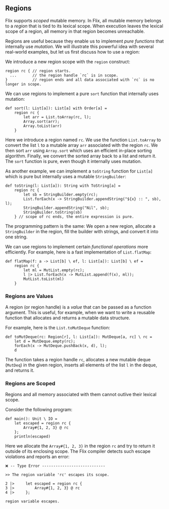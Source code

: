 ## Regions

Flix supports _scoped_ mutable memory. In Flix, all mutable memory belongs to a
_region_ that is tied to its lexical scope. When execution leaves the lexical
scope of a region, all memory in that region becomes unreachable.

Regions are useful because they enable us to implement _pure functions_ that
internally use _mutation_. We will illustrate this powerful idea with several
real-world examples, but let us first discuss how to use a region:

We introduce a new region scope with the `region` construct:

```flix
region rc { // region starts.
  ...       // the region handle `rc` is in scope.
}           // region ends and all data associated with `rc` is no longer in scope.
```

We can use regions to implement a pure `sort` function that internally uses mutation:

```flix
def sort(l: List[a]): List[a] with Order[a] =
    region rc {
        let arr = List.toArray(rc, l);
        Array.sort(arr);
        Array.toList(arr)
    }
```

Here we introduce a region named `rc`. We use the function `List.toArray` to
convert the list `l` to a mutable array `arr` associated with the region `rc`.
We then sort `arr` using `Array.sort` which uses an efficient in-place sorting
algorithm. Finally, we convert the sorted array back to a list and return it.
The `sort` function is pure, even though it internally uses mutation.

As another example, we can implement a `toString` function for `List[a]` which
is pure but internally uses a mutable `StringBuilder`:

```flix
def toString(l: List[a]): String with ToString[a] =
    region rc {
        let sb = StringBuilder.empty(rc);
        List.forEach(x -> StringBuilder.appendString("${x} :: ", sb), l);
        StringBuilder.appendString("Nil", sb);
        StringBuilder.toString(sb)
    } // scope of rc ends, the entire expression is pure.
```

The programming pattern is the same: We open a new region, allocate a
`StringBuilder` in the region, fill the builder with strings, and convert it
into one string.

We can use regions to implement certain _functional operations_ more
efficiently. For example, here is a fast implementation of `List.flatMap`:

```flix
def flatMap(f: a -> List[b] \ ef, l: List[a]): List[b] \ ef =
    region rc {
        let ml = MutList.empty(rc);
        l |> List.forEach(x -> MutList.append(f(x), ml));
        MutList.toList(ml)
    }
```

### Regions are Values

A region (or region handle) is a _value_ that can be passed as a function
argument. This is useful, for example, when we want to write a reusable function
that allocates and returns a mutable data structure.

For example, here is the `List.toMutDeque` function:

```flix
def toMutDeque(rc: Region[r], l: List[a]): MutDeque[a, rc] \ rc =
    let d = MutDeque.empty(rc);
    forEach(x -> MutDeque.pushBack(x, d), l);
    d
```

The function takes a region handle `rc`, allocates a new mutable deque
(`MutDeq`) in the given region, inserts all elements of the list `l` in the
deque, and returns it.

### Regions are Scoped

Regions and all memory associated with them cannot outlive their lexical scope.

Consider the following program:

```flix
def main(): Unit \ IO =
    let escaped = region rc {
        Array#{1, 2, 3} @ rc
    };
    println(escaped)
```

Here we allocate the `Array#{1, 2, 3}` in the region `rc` and try to return it
outside of its enclosing scope. The Flix compiler detects such escape violations
and reports an error:

```
❌ -- Type Error ----------------------------

>> The region variable 'rc' escapes its scope.

2 |>     let escaped = region rc {
3 |>         Array#{1, 2, 3} @ rc
4 |>     };

region variable escapes.
```
